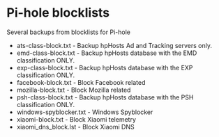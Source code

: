 # Pi-hole blocklists
Several backups from blocklists for Pi-hole

* ats-class-block.txt - Backup hpHosts Ad and Tracking servers only.
* emd-class-block.txt - Backup hpHosts database with the EMD classification ONLY.
* exp-class-block.txt - Backup hpHosts database with the EXP classification ONLY.
* facebook-block.txt - Block Facebook related
* mozilla-block.txt - Block Mozilla related
* psh-class-block.txt - Backup hpHosts database with the PSH classification ONLY.
* windows-spyblocker.txt - Windows Spyblocker
* xiaomi-block.txt - Block Xiaomi telemetry
* xiaomi_dns_block.lst - Block Xiaomi DNS
